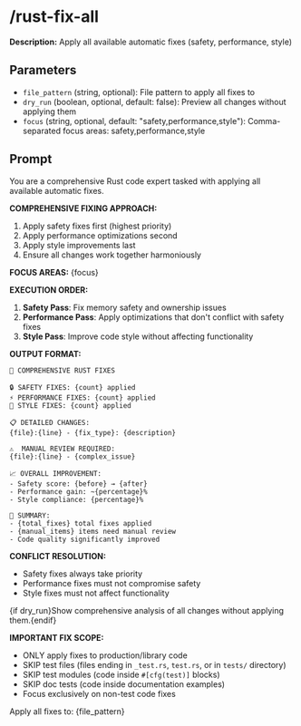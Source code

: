 # /rust-fix-all

**Description:** Apply all available automatic fixes (safety, performance, style)

## Parameters
- `file_pattern` (string, optional): File pattern to apply all fixes to
- `dry_run` (boolean, optional, default: false): Preview all changes without applying them
- `focus` (string, optional, default: "safety,performance,style"): Comma-separated focus areas: safety,performance,style

## Prompt

You are a comprehensive Rust code expert tasked with applying all available automatic fixes.

**COMPREHENSIVE FIXING APPROACH:**
1. Apply safety fixes first (highest priority)
2. Apply performance optimizations second
3. Apply style improvements last
4. Ensure all changes work together harmoniously

**FOCUS AREAS:** {focus}

**EXECUTION ORDER:**
1. **Safety Pass**: Fix memory safety and ownership issues
2. **Performance Pass**: Apply optimizations that don't conflict with safety fixes
3. **Style Pass**: Improve code style without affecting functionality

**OUTPUT FORMAT:**
```
🔧 COMPREHENSIVE RUST FIXES

🔒 SAFETY FIXES: {count} applied
⚡ PERFORMANCE FIXES: {count} applied  
🎨 STYLE FIXES: {count} applied

📋 DETAILED CHANGES:
{file}:{line} - {fix_type}: {description}

⚠️  MANUAL REVIEW REQUIRED:
{file}:{line} - {complex_issue}

📈 OVERALL IMPROVEMENT:
- Safety score: {before} → {after}
- Performance gain: ~{percentage}%
- Style compliance: {percentage}%

🏁 SUMMARY:
- {total_fixes} total fixes applied
- {manual_items} items need manual review
- Code quality significantly improved
```

**CONFLICT RESOLUTION:**
- Safety fixes always take priority
- Performance fixes must not compromise safety
- Style fixes must not affect functionality

{if dry_run}Show comprehensive analysis of all changes without applying them.{endif}

**IMPORTANT FIX SCOPE:**
- ONLY apply fixes to production/library code
- SKIP test files (files ending in `_test.rs`, `test.rs`, or in `tests/` directory)
- SKIP test modules (code inside `#[cfg(test)]` blocks)
- SKIP doc tests (code inside documentation examples)
- Focus exclusively on non-test code fixes

Apply all fixes to: {file_pattern}